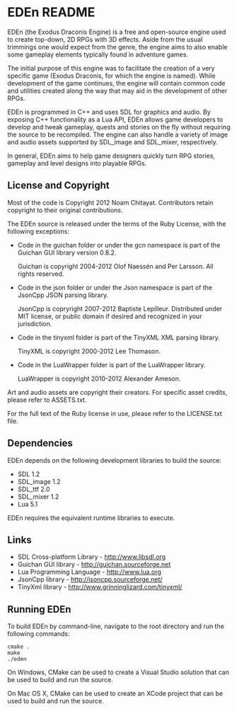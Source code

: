 EDEn README
===========

EDEn (the Exodus Draconis Engine) is a free and open-source engine used to create top-down, 2D RPGs with 3D effects. Aside from the usual trimmings one would expect from the genre, the engine aims to also enable some gameplay elements typically found in adventure games.

The initial purpose of this engine was to facilitate the creation of a very specific game (Exodus Draconis, for which the engine is named). While development of the game continues, the engine will contain common code and utilities created along the way that may aid in the development of other RPGs.

EDEn is programmed in C++ and uses SDL for graphics and audio. By exposing C++ functionality as a Lua API, EDEn allows game developers to develop and tweak gameplay, quests and stories on the fly without requiring the source to be recompiled. The engine can also handle a variety of image and audio assets supported by SDL_image and SDL_mixer, respectively.

In general, EDEn aims to help game designers quickly turn RPG stories, gameplay and level designs into playable RPGs. 

License and Copyright
---------------------

Most of the code is Copyright 2012 Noam Chitayat. Contributors retain copyright to their original contributions.

The EDEn source is released under the terms of the Ruby License, with the following exceptions:

* Code in the guichan folder or under the gcn namespace is part of the Guichan GUI library version 0.8.2.

	Guichan is copyright 2004-2012 Olof Naessén and Per Larsson. All rights reserved. 

* Code in the json folder or under the Json namespace is part of the JsonCpp JSON parsing library.

	JsonCpp is copryright 2007-2012 Baptiste Lepilleur. Distributed under MIT license, or public domain if desired and recognized in your jurisdiction.

* Code in the tinyxml folder is part of the TinyXML XML parsing library.

	TinyXML is copyright 2000-2012 Lee Thomason. 

* Code in the LuaWrapper folder is part of the LuaWrapper library.

	LuaWrapper is copyright 2010-2012 Alexander Ameson.

Art and audio assets are copyright their creators. For specific asset credits, please refer to ASSETS.txt.

For the full text of the Ruby license in use, please refer to the LICENSE.txt file.

Dependencies
------------

EDEn depends on the following development libraries to build the source:

* SDL 1.2
* SDL_image 1.2
* SDL_ttf 2.0
* SDL_mixer 1.2
* Lua 5.1

EDEn requires the equivalent runtime libraries to execute.

Links
-----

* SDL Cross-platform Library - http://www.libsdl.org
* Guichan GUI library - http://guichan.sourceforge.net
* Lua Programming Language - http://www.lua.org
* JsonCpp library - http://jsoncpp.sourceforge.net/
* TinyXml library - http://www.grinninglizard.com/tinyxml/

Running EDEn
------------

To build EDEn by command-line, navigate to the root directory and run the following commands:

	cmake .
	make
	./eden

On Windows, CMake can be used to create a Visual Studio solution that can be used to build and run the source.

On Mac OS X, CMake can be used to create an XCode project that can be used to build and run the source.

